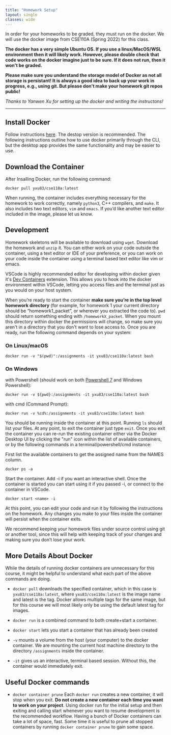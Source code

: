 ```yaml
---
title: "Homework Setup"
layout: single
classes: wide
---
```


In order for your homeworks to be graded, they must run on the docker. We will use the docker image from CSE110A (Spring 2022) for this class. 

**The docker has a very simple Ubuntu OS. If you use a linux/MacOS/WSL environment then it will likely work. However, please double check that code works on the docker imagine just to be sure. If it does not run, then it won't be graded.**

**Please make sure you understand the storage model of Docker as not all storage is persistant! It is always a good idea to back up your work in progress, e.g., using git. But please don't make your homework git repos public!**

_Thanks to Yanwen Xu for setting up the docker and writing the instructons!_

------

## Install Docker

Follow instructions [here](https://docs.docker.com/get-docker/). The destop version is recommended. The following instructions outline how to use docker primarily through the CLI, but the desktop app provides the same functionality and may be easier to use.

## Download the Container

After Insalling Docker, run the following command: 

```
docker pull yxu83/cse110a:latest
```

When running, the container includes everything necessary for the homework to work correctly, namely `python3`, C++ compilers, and `make`. It also includes two text editors, `vim` and `emacs`. If you’d like another text editor included in the image, please let us know.

## Development

Homework skeletons will be available to download using `wget`. Download the homework and `unzip` it. You can either work on your code outside the container, using a text editor or IDE of your preference, or you can work on your code inside the container using a terminal based text editor like vim or emacs.

VSCode is highly recommended editor for developing within docker given it's [Dev Containers](https://marketplace.visualstudio.com/items?itemName=ms-vscode-remote.remote-containers) extension. This allows you to hook into the docker environment within VSCode, letting you access files and the terminal just as you would on your host system.

When you’re ready to start the container **make sure you’re in the top level homework directory** (for example, for homework 1 your current directory should be “homework1_packet”, or wherever you extracted the code to). `pwd` should return something ending with `/homeworkX_packet`. When you mount this directory within docker the permissions will change, so make sure you aren't in a directory that you don't want to lose access to. Once you are ready, run the following command depends on your system:

### On Linux/macOS
```
docker run -v "$(pwd)":/assignments -it yxu83/cse110a:latest bash
```

### On Windows 

with Powershell (should work on both [Powershell 7](https://docs.microsoft.com/en-us/powershell/scripting/install/installing-powershell-on-windows?view=powershell-7.2) and Windows Powershell):

```
docker run -v ${pwd}:/assignments -it yxu83/cse110a:latest bash
```

with cmd (Command Prompt): 

```
docker run -v %cd%:/assignments -it yxu83/cse110a:latest bash
```

You should be running inside the container at this point. Running `ls` should list your files. At any point, to exit the container just type `exit`. Once you exit the container you can re-run the existing container either via the Docker Desktop UI by clicking the "run" icon within the list of available containers, or by the following commands in a terminal/powershell/cmd instance:

First list the available containers to get the assigned name from the NAMES column. 
```
docker ps -a
```

Start the container. Add -i if you want an interactive shell. Once the container is started you can start using it if you passed -i, or connect to the container in VSCode.
```
docker start <name> -i
```


At this point, you can edit your code and run it by following the instructions on the homework. Any changes you make to your files inside the container will persist when the container exits.

We recommend keeping your homework files under source control using git or another tool, since this will help with keeping track of your changes and making sure you don’t lose your work.



## More Details About Docker

While the details of running docker containers are unnecessary for this course, it might be helpful to understand what each part of the above commands are doing.

* `docker pull` downloads the specified container, which in this case is `yxu83/cse110a:latest`, where `yxu83/cse110a:latest` is the image name and latest is the tag. Docker allows multiple tags for the same image, but for this course we will most likely only be using the default latest tag for images.

* `docker run` is a combined command to both create+start a container.

* `docker start` lets you start a container that has already been created

* `-v` mounts a volume from the host (your computer) to the docker container. We are mounting the current host machine directory to the directory `/assignments` inside the container.

* `-it` gives us an interactive, terminal based session. Without this, the container would immediately exit.


## Useful Docker commands

* `docker container prune` Each `docker run` creates a new container, it will stop when you exit. **Do not create a new container each time you want to work on your project**. Using docker run for the initial setup and then exiting and calling start whenever you want to resume development is the recommended workflow. Having a bunch of Docker containers can take a lot of space, fast. Some time it is useful to prune all stopped containers by running `docker container prune` to gain some space. 

